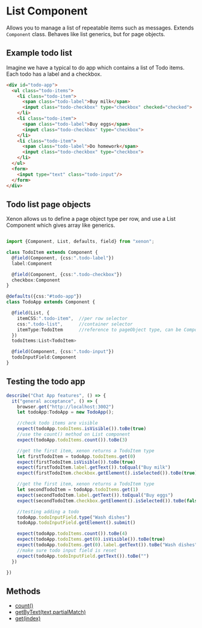# List Component
Allows you to manage a list of repeatable items such as messages. Extends `Component` class.
Behaves like list generics, but for page objects.


## Example todo list
Imagine we have a typical to do app which contains a list of Todo items.
Each todo has a label and a checkbox.

```html
<div id="todo-app">
  <ul class="todo-items">
    <li class="todo-item">
      <span class="todo-label">Buy milk</span>
      <input class="todo-checkbox" type="checkbox" checked="checked">
    </li>
    <li class="todo-item">
      <span class="todo-label">Buy eggs</span>
      <input class="todo-checkbox" type="checkbox">
    </li>
    <li class="todo-item">
      <span class="todo-label">Do homework</span>
      <input class="todo-checkbox" type="checkbox">
    </li>
  </ul>
  <form>
    <input type="text" class="todo-input"/>
  </form>
</div>
```

## Todo list page objects
Xenon allows us to define a page object type per row, and use a List Component
which gives array like generics.

```typescript

import {Component, List, defaults, field} from "xenon";

class TodoItem extends Component {
  @field(Component, {css:".todo-label"})
  label:Component

  @field(Component, {css:".todo-checkbox"})
  checkbox:Component
}

@defaults({css:"#todo-app"})
class TodoApp extends Component {

  @field(List, {
    itemCSS:".todo-item",  //per row selector
    css:".todo-list",      //container selector
    itemType:TodoItem      //reference to pageObject type, can be Component also
  })
  todoItems:List<TodoItem>

  @field(Component, {css:".todo-input"})
  todoInputField:Component
}
```

## Testing the todo app
```typescript
describe("Chat App features", () => {
  it("general acceptance", () => {
    browser.get("http://localhost:3002")
    let todoApp:TodoApp = new TodoApp();

    //check todo items are visible
    expect(todoApp.todoItems.isVisible()).toBe(true)
    //use the count() method on List component
    expect(todoApp.todoItems.count()).toBe(3)

    //get the first item, xenon returns a TodoItem type
    let firstTodoItem = todoApp.todoItems.get(0)
    expect(firstTodoItem.isVisible()).toBe(true)
    expect(firstTodoItem.label.getText()).toEqual("Buy milk")
    expect(firstTodoItem.checkbox.getElement().isSelected()).toBe(true)

    //get the first item, xenon returns a TodoItem type
    let secondTodoItem = todoApp.todoItems.get(1)
    expect(secondTodoItem.label.getText()).toEqual("Buy eggs")
    expect(secondTodoItem.checkbox.getElement().isSelected()).toBe(false)

    //testing adding a todo
    todoApp.todoInputField.type("Wash dishes")
    todoApp.todoInputField.getElement().submit()

    expect(todoApp.todoItems.count()).toBe(4)
    expect(todoApp.todoItems.get(0).isVisible()).toBe(true)
    expect(todoApp.todoItems.get(0).label.getText()).toBe("Wash dishes")
    //make sure todo input field is reset
    expect(todoApp.todoInputField.getText()).toBe("")
  })

})

```

## Methods

* [count()](count.md)
* [getByText(text,partialMatch)](get-by-text.md)
* [get(index)](get.md)
